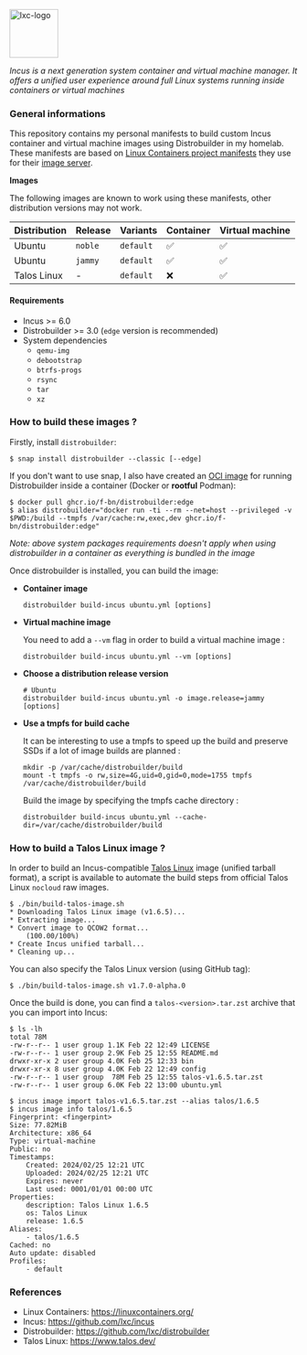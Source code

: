 <p><img src="https://discuss.linuxcontainers.org/uploads/default/original/1X/9a2865f528f7b846cda54335dec298dda6109bb3.png" alt="lxc-logo" title="Linux Containers" align="top" height=85 /></p>

*Incus is a next generation system container and virtual machine manager. It offers a unified user experience around full Linux systems running inside containers or virtual machines*

### General informations

This repository contains my personal manifests to build custom Incus container and virtual machine images using Distrobuilder in my homelab. These manifests are based on [Linux Containers project manifests](https://github.com/lxc/lxc-ci/tree/master/images/) they use for their [image server](https://images.linuxcontainers.org/).

**Images**

The following images are known to work using these manifests, other distribution versions may not work.

| Distribution   | Release   | Variants  | Container | Virtual machine |
| :--------------| :---------| :---------| :---------| :---------------|
| Ubuntu         | `noble`   | `default` | ✅        | ✅              |
| Ubuntu         | `jammy`   | `default` | ✅        | ✅              |
| Talos Linux    | -         | `default` | ❌        | ✅              |

#### Requirements

* Incus >= 6.0
* Distrobuilder >= 3.0 (`edge` version is recommended)
* System dependencies
  - `qemu-img`
  - `debootstrap`
  - `btrfs-progs`
  - `rsync`
  - `tar`
  - `xz`

### How to build these images ?

Firstly, install `distrobuilder`:

```shell
$ snap install distrobuilder --classic [--edge]
```

If you don't want to use snap, I also have created an [OCI image](https://github.com/f-bn/containers-images/tree/main/distrobuilder) for running Distrobuilder inside a container (Docker or **rootful** Podman):

```shell
$ docker pull ghcr.io/f-bn/distrobuilder:edge
$ alias distrobuilder="docker run -ti --rm --net=host --privileged -v $PWD:/build --tmpfs /var/cache:rw,exec,dev ghcr.io/f-bn/distrobuilder:edge"
```

*Note: above system packages requirements doesn't apply when using distrobuilder in a container as everything is bundled in the image*

Once distrobuilder is installed, you can build the image:

* **Container image**

  ```shell
  distrobuilder build-incus ubuntu.yml [options]
  ```

* **Virtual machine image**

  You need to add a `--vm` flag in order to build a virtual machine image :

  ```shell
  distrobuilder build-incus ubuntu.yml --vm [options]
  ```

* **Choose a distribution release version**

  ```shell
  # Ubuntu
  distrobuilder build-incus ubuntu.yml -o image.release=jammy [options]
  ```

* **Use a tmpfs for build cache**

  It can be interesting to use a tmpfs to speed up the build and preserve SSDs if a lot of image builds are planned :

  ```shell
  mkdir -p /var/cache/distrobuilder/build
  mount -t tmpfs -o rw,size=4G,uid=0,gid=0,mode=1755 tmpfs /var/cache/distrobuilder/build
  ```

  Build the image by specifying the tmpfs cache directory :

  ```shell
  distrobuilder build-incus ubuntu.yml --cache-dir=/var/cache/distrobuilder/build
  ```

### How to build a Talos Linux image ?

In order to build an Incus-compatible [Talos Linux](https://www.talos.dev/) image (unified tarball format), a script is available to automate the build steps from official Talos Linux `nocloud` raw images.

```shell
$ ./bin/build-talos-image.sh
* Downloading Talos Linux image (v1.6.5)...
* Extracting image...
* Convert image to QCOW2 format...
    (100.00/100%)
* Create Incus unified tarball...
* Cleaning up...
```

You can also specify the Talos Linux version (using GitHub tag):

```shell
$ ./bin/build-talos-image.sh v1.7.0-alpha.0
```

Once the build is done, you can find a `talos-<version>.tar.zst` archive that you can import into Incus:
```shell
$ ls -lh
total 78M
-rw-r--r-- 1 user group 1.1K Feb 22 12:49 LICENSE
-rw-r--r-- 1 user group 2.9K Feb 25 12:55 README.md
drwxr-xr-x 2 user group 4.0K Feb 25 12:33 bin
drwxr-xr-x 8 user group 4.0K Feb 22 12:49 config
-rw-r--r-- 1 user group  78M Feb 25 12:55 talos-v1.6.5.tar.zst
-rw-r--r-- 1 user group 6.0K Feb 22 13:00 ubuntu.yml

$ incus image import talos-v1.6.5.tar.zst --alias talos/1.6.5
$ incus image info talos/1.6.5
Fingerprint: <fingerpint>
Size: 77.82MiB
Architecture: x86_64
Type: virtual-machine
Public: no
Timestamps:
    Created: 2024/02/25 12:21 UTC
    Uploaded: 2024/02/25 12:21 UTC
    Expires: never
    Last used: 0001/01/01 00:00 UTC
Properties:
    description: Talos Linux 1.6.5
    os: Talos Linux
    release: 1.6.5
Aliases:
    - talos/1.6.5
Cached: no
Auto update: disabled
Profiles:
    - default
```

### References

* Linux Containers: https://linuxcontainers.org/ 
* Incus: https://github.com/lxc/incus
* Distrobuilder: https://github.com/lxc/distrobuilder
* Talos Linux: https://www.talos.dev/